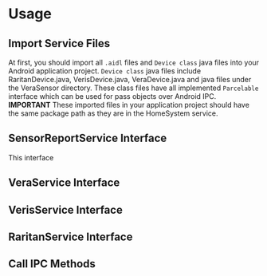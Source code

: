 # Usage

## Import Service Files
At first, you should import all `.aidl` files and `Device class` java files into your Android application project. `Device class` java files include RaritanDevice.java, VerisDevice.java, VeraDevice.java and java files under the VeraSensor directory. These class files have all implemented `Parcelable` interface which can be used for pass objects over Android IPC. **IMPORTANT** These imported files in your application project should have the same package path as they are in the HomeSystem service.

## SensorReportService Interface
This interface 

## VeraService Interface


## VerisService Interface


## RaritanService Interface


## Call IPC Methods



